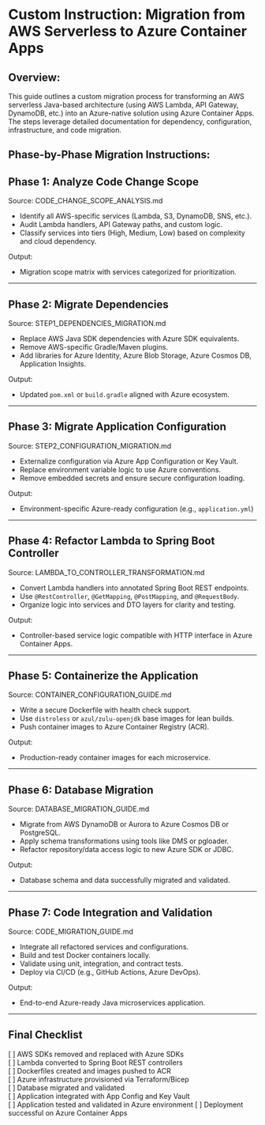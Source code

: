 
Custom Instruction: Migration from AWS Serverless to Azure Container Apps
=========================================================================

Overview:
---------
This guide outlines a custom migration process for transforming an AWS serverless Java-based architecture (using AWS Lambda, API Gateway, DynamoDB, etc.) into an Azure-native solution using Azure Container Apps. The steps leverage detailed documentation for dependency, configuration, infrastructure, and code migration.


Phase-by-Phase Migration Instructions:
--------------------------------------

Phase 1: Analyze Code Change Scope
----------------------------------
Source: CODE_CHANGE_SCOPE_ANALYSIS.md

- Identify all AWS-specific services (Lambda, S3, DynamoDB, SNS, etc.).
- Audit Lambda handlers, API Gateway paths, and custom logic.
- Classify services into tiers (High, Medium, Low) based on complexity and cloud dependency.

Output:
- Migration scope matrix with services categorized for prioritization.

---

Phase 2: Migrate Dependencies
-----------------------------
Source: STEP1_DEPENDENCIES_MIGRATION.md

- Replace AWS Java SDK dependencies with Azure SDK equivalents.
- Remove AWS-specific Gradle/Maven plugins.
- Add libraries for Azure Identity, Azure Blob Storage, Azure Cosmos DB, Application Insights.

Output:
- Updated `pom.xml` or `build.gradle` aligned with Azure ecosystem.

---

Phase 3: Migrate Application Configuration
-----------------------------------------
Source: STEP2_CONFIGURATION_MIGRATION.md

- Externalize configuration via Azure App Configuration or Key Vault.
- Replace environment variable logic to use Azure conventions.
- Remove embedded secrets and ensure secure configuration loading.

Output:
- Environment-specific Azure-ready configuration (e.g., `application.yml`)

---

Phase 4: Refactor Lambda to Spring Boot Controller
--------------------------------------------------
Source: LAMBDA_TO_CONTROLLER_TRANSFORMATION.md

- Convert Lambda handlers into annotated Spring Boot REST endpoints.
- Use `@RestController`, `@GetMapping`, `@PostMapping`, and `@RequestBody`.
- Organize logic into services and DTO layers for clarity and testing.

Output:
- Controller-based service logic compatible with HTTP interface in Azure Container Apps.

---

Phase 5: Containerize the Application
-------------------------------------
Source: CONTAINER_CONFIGURATION_GUIDE.md

- Write a secure Dockerfile with health check support.
- Use `distroless` or `azul/zulu-openjdk` base images for lean builds.
- Push container images to Azure Container Registry (ACR).

Output:
- Production-ready container images for each microservice.

---

Phase 6: Database Migration
---------------------------
Source: DATABASE_MIGRATION_GUIDE.md

- Migrate from AWS DynamoDB or Aurora to Azure Cosmos DB or PostgreSQL.
- Apply schema transformations using tools like DMS or pgloader.
- Refactor repository/data access logic to new Azure SDK or JDBC.

Output:
- Database schema and data successfully migrated and validated.

---

Phase 7: Code Integration and Validation
----------------------------------------
Source: CODE_MIGRATION_GUIDE.md

- Integrate all refactored services and configurations.
- Build and test Docker containers locally.
- Validate using unit, integration, and contract tests.
- Deploy via CI/CD (e.g., GitHub Actions, Azure DevOps).

Output:
- End-to-end Azure-ready Java microservices application.

---

Final Checklist
---------------
[ ] AWS SDKs removed and replaced with Azure SDKs  
[ ] Lambda converted to Spring Boot REST controllers  
[ ] Dockerfiles created and images pushed to ACR  
[ ] Azure infrastructure provisioned via Terraform/Bicep  
[ ] Database migrated and validated  
[ ] Application integrated with App Config and Key Vault  
[ ] Application tested and validated in Azure environment
[ ] Deployment successful on Azure Container Apps  

